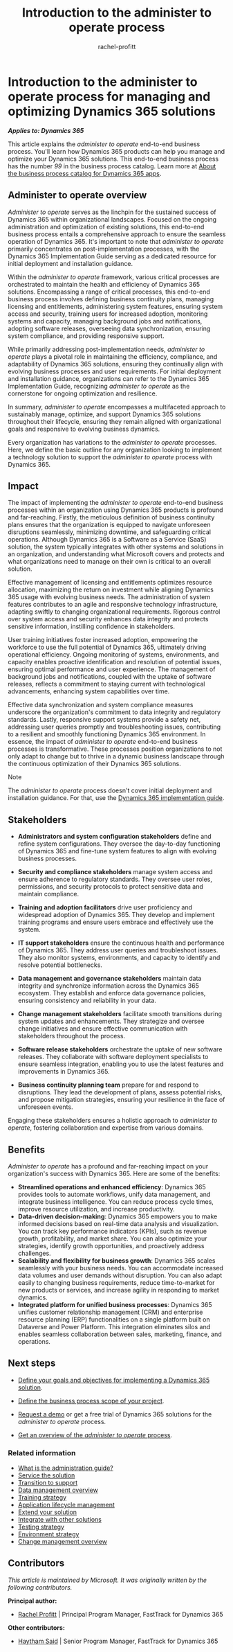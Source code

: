 ﻿---
title: Introduction to the administer to operate process
description: Discover the administer to operate end-to-end business process and how it helps you sustain and enhance your Dynamics 365 solutions.
author: rachel-profitt
ms.author: raprofit
ms.topic: conceptual
ms.date: 03/19/2024
ai-usage: ai-assisted
---

# Introduction to the administer to operate process for managing and optimizing Dynamics 365 solutions

***Applies to: Dynamics 365***

This article explains the *administer to operate* end-to-end business process. You'll learn how Dynamics 365 products can help you manage and optimize your Dynamics 365 solutions. This end-to-end business process has the number *99* in the business process catalog. Learn more at [About the business process catalog for Dynamics 365 apps](about.md).

## Administer to operate overview

*Administer to operate* serves as the linchpin for the sustained success of Dynamics 365 within organizational landscapes. Focused on the ongoing administration and optimization of existing solutions, this end-to-end business process entails a comprehensive approach to ensure the seamless operation of Dynamics 365. It's important to note that *administer to operate* primarily concentrates on post-implementation processes, with the Dynamics 365 Implementation Guide serving as a dedicated resource for initial deployment and installation guidance.

Within the *administer to operate* framework, various critical processes are orchestrated to maintain the health and efficiency of Dynamics 365 solutions. Encompassing a range of critical processes, this end-to-end business process involves defining business continuity plans, managing licensing and entitlements, administering system features, ensuring system access and security, training users for increased adoption, monitoring systems and capacity, managing background jobs and notifications, adopting software releases, overseeing data synchronization, ensuring system compliance, and providing responsive support.

While primarily addressing post-implementation needs, *administer to operate* plays a pivotal role in maintaining the efficiency, compliance, and adaptability of Dynamics 365 solutions, ensuring they continually align with evolving business processes and user requirements. For initial deployment and installation guidance, organizations can refer to the Dynamics 365 Implementation Guide, recognizing *administer to operate* as the cornerstone for ongoing optimization and resilience.

In summary, *administer to operate* encompasses a multifaceted approach to sustainably manage, optimize, and support Dynamics 365 solutions throughout their lifecycle, ensuring they remain aligned with organizational goals and responsive to evolving business dynamics.

Every organization has variations to the *administer to operate* processes. Here, we define the basic outline for any organization looking to implement a technology solution to support the *administer to operate* process with Dynamics 365.

## Impact

The impact of implementing the *administer to operate* end-to-end business processes within an organization using Dynamics 365 products is profound and far-reaching. Firstly, the meticulous definition of business continuity plans ensures that the organization is equipped to navigate unforeseen disruptions seamlessly, minimizing downtime, and safeguarding critical operations. Although Dynamics 365 is a Software as a Service (SaaS) solution, the system typically integrates with other systems and solutions in an organization, and understanding what Microsoft covers and protects and what organizations need to manage on their own is critical to an overall solution.

Effective management of licensing and entitlements optimizes resource allocation, maximizing the return on investment while aligning Dynamics 365 usage with evolving business needs. The administration of system features contributes to an agile and responsive technology infrastructure, adapting swiftly to changing organizational requirements. Rigorous control over system access and security enhances data integrity and protects sensitive information, instilling confidence in stakeholders.

User training initiatives foster increased adoption, empowering the workforce to use the full potential of Dynamics 365, ultimately driving operational efficiency. Ongoing monitoring of systems, environments, and capacity enables proactive identification and resolution of potential issues, ensuring optimal performance and user experience. The management of background jobs and notifications, coupled with the uptake of software releases, reflects a commitment to staying current with technological advancements, enhancing system capabilities over time.

Effective data synchronization and system compliance measures underscore the organization's commitment to data integrity and regulatory standards. Lastly, responsive support systems provide a safety net, addressing user queries promptly and troubleshooting issues, contributing to a resilient and smoothly functioning Dynamics 365 environment. In essence, the impact of *administer to operate* end-to-end business processes is transformative. These processes position organizations to not only adapt to change but to thrive in a dynamic business landscape through the continuous optimization of their Dynamics 365 solutions.

> [!NOTE]
> The *administer to operate* process doesn't cover initial deployment and installation guidance. For that, use the [Dynamics 365 implementation guide](../implementation-guide/overview.md).

## Stakeholders

- **Administrators and system configuration stakeholders** define and refine system configurations. They oversee the day-to-day functioning of Dynamics 365 and fine-tune system features to align with evolving business processes.

- **Security and compliance stakeholders** manage system access and ensure adherence to regulatory standards. They oversee user roles, permissions, and security protocols to protect sensitive data and maintain compliance.

- **Training and adoption facilitators** drive user proficiency and widespread adoption of Dynamics 365. They develop and implement training programs and ensure users embrace and effectively use the system.

- **IT support stakeholders** ensure the continuous health and performance of Dynamics 365. They address user queries and troubleshoot issues. They also monitor systems, environments, and capacity to identify and resolve potential bottlenecks.

- **Data management and governance stakeholders** maintain data integrity and synchronize information across the Dynamics 365 ecosystem. They establish and enforce data governance policies, ensuring consistency and reliability in your data.

- **Change management stakeholders** facilitate smooth transitions during system updates and enhancements. They strategize and oversee change initiatives and ensure effective communication with stakeholders throughout the process.

- **Software release stakeholders** orchestrate the uptake of new software releases. They collaborate with software deployment specialists to ensure seamless integration, enabling you to use the latest features and improvements in Dynamics 365.

- **Business continuity planning team** prepare for and respond to disruptions. They lead the development of plans, assess potential risks, and propose mitigation strategies, ensuring your resilience in the face of unforeseen events.

Engaging these stakeholders ensures a holistic approach to *administer to operate*, fostering collaboration and expertise from various domains.

## Benefits

*Administer to operate* has a profound and far-reaching impact on your organization's success with Dynamics 365. Here are some of the benefits:

- **Streamlined operations and enhanced efficiency**: Dynamics 365 provides tools to automate workflows, unify data management, and integrate business intelligence. You can reduce process cycle times, improve resource utilization, and increase productivity.
- **Data-driven decision-making**: Dynamics 365 empowers you to make informed decisions based on real-time data analysis and visualization. You can track key performance indicators (KPIs), such as revenue growth, profitability, and market share. You can also optimize your strategies, identify growth opportunities, and proactively address challenges.
- **Scalability and flexibility for business growth**: Dynamics 365 scales seamlessly with your business needs. You can accommodate increased data volumes and user demands without disruption. You can also adapt easily to changing business requirements, reduce time-to-market for new products or services, and increase agility in responding to market dynamics.
- **Integrated platform for unified business processes**: Dynamics 365 unifies customer relationship management (CRM) and enterprise resource planning (ERP) functionalities on a single platform built on Dataverse and Power Platform. This integration eliminates silos and enables seamless collaboration between sales, marketing, finance, and operations.

## Next steps

- [Define your goals and objectives for implementing a Dynamics 365 solution](../implementation-guide/implementation-strategy.md).

- [Define the business process scope of your project](../implementation-guide/implementation-strategy.md).

- [Request a demo](https://www.microsoft.com/dynamics-365/free-trial) or get a free trial of Dynamics 365 solutions for the *administer to operate* process.

- [Get an overview of the *administer to operate* process](administer-to-operate-overview.md).

### Related information

- [What is the administration guide?](../implementation-guide/admin-guide-overview.md)
- [Service the solution](../implementation-guide/service-solution.md)
- [Transition to support](../implementation-guide/transition-to-support.md)
- [Data management overview](../implementation-guide/data-management.md)
- [Training strategy](../implementation-guide/training-strategy.md)
- [Application lifecycle management](../implementation-guide/application-lifecycle-management.md)
- [Extend your solution](../implementation-guide/extend-your-solution.md)
- [Integrate with other solutions](../implementation-guide/integrate-other-solutions.md)
- [Testing strategy](../implementation-guide/testing-strategy.md)
- [Environment strategy](../implementation-guide/environment-strategy-overview.md)
- [Change management overview](../implementation-guide/change-management.md)

## Contributors

*This article is maintained by Microsoft. It was originally written by the following contributors.*

**Principal author:**

- [Rachel Profitt](https://linkedin.com/in/rachelprofitt) \| Principal Program Manager, FastTrack for Dynamics 365

**Other contributors:**

- [Haytham Said](https://www.linkedin.com/in/haytham-said-9016a312/) \| Senior Program Manager, FastTrack for Dynamics 365
